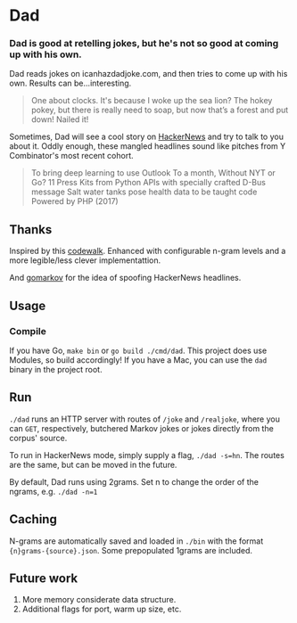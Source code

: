 # Dad
### Dad is good at retelling jokes, but he's not so good at coming up with his own.

Dad reads jokes on icanhazdadjoke.com, and then tries to come up with his own. Results can be...interesting.
> One about clocks. It's because I woke up the sea lion?
> The hokey pokey, but there is really need to soap, but now that’s a forest and put down!
> Nailed it!

Sometimes, Dad will see a cool story on [HackerNews](https://news.ycombinator.com/news) and try to talk to you about it. Oddly enough, these mangled headlines sound like pitches from Y Combinator's most recent cohort.
> To bring deep learning to use Outlook
> To a month, Without NYT or Go?
> 11 Press Kits from Python APIs with specially crafted D-Bus message
> Salt water tanks pose health data to be taught code
> Powered by PHP (2017)

## Thanks 
Inspired by this [codewalk](https://golang.org/doc/codewalk/markov/). Enhanced with configurable n-gram levels and a more legible/less clever implementattion.

And [gomarkov](https://github.com/mb-14/gomarkov) for the idea of spoofing HackerNews headlines.

## Usage
### Compile
If you have Go, `make bin` or `go build ./cmd/dad`. This project does use Modules, so build accordingly!
If you have a Mac, you can use the `dad` binary in the project root.

## Run
`./dad` runs an HTTP server with routes of `/joke` and `/realjoke`, where you can `GET`, respectively, butchered Markov jokes or jokes directly from the corpus' source.

To run in HackerNews mode, simply supply a flag, `./dad -s=hn`. The routes are the same, but can be moved in the future.

By default, Dad runs using 2grams. Set n to change the order of the ngrams, e.g. `./dad -n=1`

## Caching
N-grams are automatically saved and loaded in `./bin` with the format `{n}grams-{source}.json`. Some prepopulated 1grams are included.

## Future work
1. More memory considerate data structure.
1. Additional flags for port, warm up size, etc.
